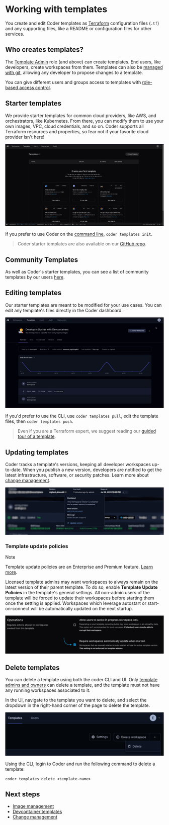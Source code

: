 # Working with templates

You create and edit Coder templates as
[Terraform](../../../tutorials/quickstart.md) configuration files (`.tf`) and
any supporting files, like a README or configuration files for other services.

## Who creates templates?

The [Template Admin](../../../admin/users/groups-roles.md#roles) role (and
above) can create templates. End users, like developers, create workspaces from
them. Templates can also be [managed with git](./change-management.md), allowing
any developer to propose changes to a template.

You can give different users and groups access to templates with
[role-based access control](../template-permissions.md).

## Starter templates

We provide starter templates for common cloud providers, like AWS, and
orchestrators, like Kubernetes. From there, you can modify them to use your own
images, VPC, cloud credentials, and so on. Coder supports all Terraform
resources and properties, so fear not if your favorite cloud provider isn't
here!

![Starter templates](../../../images/start/starter-templates.png)

If you prefer to use Coder on the
[command line](../../../reference/cli/index.md), `coder templates init`.

> Coder starter templates are also available on our
> [GitHub repo](https://github.com/coder/coder/tree/main/examples/templates).

## Community Templates

As well as Coder's starter templates, you can see a list of community templates
by our users
[here](https://github.com/coder/coder/blob/main/examples/templates/community-templates.md).

## Editing templates

Our starter templates are meant to be modified for your use cases. You can edit
any template's files directly in the Coder dashboard.

![Editing a template](../../../images/templates/choosing-edit-template.gif)

If you'd prefer to use the CLI, use `coder templates pull`, edit the template
files, then `coder templates push`.

> Even if you are a Terraform expert, we suggest reading our
> [guided tour of a template](../../../tutorials/template-from-scratch.md).

## Updating templates

Coder tracks a template's versions, keeping all developer workspaces up-to-date.
When you publish a new version, developers are notified to get the latest
infrastructure, software, or security patches. Learn more about
[change management](./change-management.md).

![Updating a template](../../../images/templates/update.png)

### Template update policies

> [!NOTE]
> Template update policies are an Enterprise and Premium feature.
> [Learn more](https://coder.com/pricing#compare-plans).

Licensed template admins may want workspaces to always remain on the latest
version of their parent template. To do so, enable **Template Update Policies**
in the template's general settings. All non-admin users of the template will be
forced to update their workspaces before starting them once the setting is
applied. Workspaces which leverage autostart or start-on-connect will be
automatically updated on the next startup.

![Template update policies](../../../images/templates/update-policies.png)

## Delete templates

You can delete a template using both the coder CLI and UI. Only
[template admins and owners](../../users/groups-roles.md#roles) can delete a
template, and the template must not have any running workspaces associated to
it.

In the UI, navigate to the template you want to delete, and select the dropdown
in the right-hand corner of the page to delete the template.

![delete-template](../../../images/delete-template.png)

Using the CLI, login to Coder and run the following command to delete a
template:

```shell
coder templates delete <template-name>
```

## Next steps

- [Image management](./image-management.md)
- [Devcontainer templates](./devcontainers/index.md)
- [Change management](./change-management.md)
